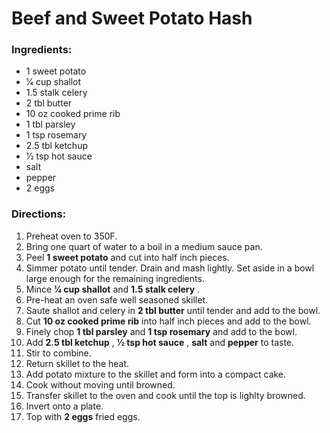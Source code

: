 # Beef and Sweet Potato Hash 

### Ingredients: 
* 1 sweet potato
* 1⁄4 cup shallot
* 1.5 stalk celery
* 2 tbl butter
* 10 oz cooked prime rib
* 1 tbl parsley
* 1 tsp rosemary
* 2.5 tbl ketchup
* 1⁄2 tsp hot sauce
*  salt
*  pepper
* 2 eggs

### Directions: 
1. Preheat oven to 350F. 
2. Bring one quart of water to a boil in a medium sauce pan. 
3. Peel **1 sweet potato** and cut into half inch pieces. 
4. Simmer potato until tender. Drain and mash lightly. Set aside in a bowl large enough for the remaining ingredients. 
5. Mince **1⁄4 cup shallot** and **1.5 stalk celery** . 
6. Pre-heat an oven safe well seasoned skillet. 
7. Saute shallot and celery in **2 tbl butter** until tender and add to the bowl. 
8. Cut **10 oz cooked prime rib** into half inch pieces and add to the bowl. 
9. Finely chop **1 tbl parsley** and **1 tsp rosemary** and add to the bowl. 
10. Add **2.5 tbl ketchup** , **1⁄2 tsp hot sauce** , **salt** and **pepper** to taste. 
11. Stir to combine. 
12. Return skillet to the heat. 
13. Add potato mixture to the skillet and form into a compact cake. 
14. Cook without moving until browned. 
15. Transfer skillet to the oven and cook until the top is lighlty browned. 
16. Invert onto a plate. 
17. Top with **2 eggs** fried eggs. 
